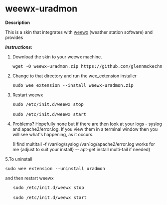 

# weewx-uradmon


**Description**

This is a skin that integrates with [weewx](http://weewx.com) (weather station software) and provides

***Instructions:***

1. Download the skin to your weewx machine.

    <pre>wget -O weewx-uradmon.zip https://github.com/glennmckechnie/weewx-uradmon/archive/master.zip</pre>

2. Change to that directory and run the wee_extension installer

   <pre>sudo wee_extension --install weewx-uradmon.zip</pre>

3. Restart weewx

   <pre>
   sudo /etc/init.d/weewx stop

   sudo /etc/init.d/weewx start
   </pre>


4. Problems?
   Hopefully none but if there are then look at your logs - syslog and apache2/error.log. If you view them in a terminal window then you will see what's happening, as it occurs.

   (I find multitail -f /var/log/syslog /var/log/apache2/error.log works for me {adjust to suit your install} -- apt-get install multi-tail if needed)

5.To uninstall

   <pre>sudo wee_extension --uninstall uradmon</pre>

   and then restart weewx

   <pre>
   sudo /etc/init.d/weewx stop

   sudo /etc/init.d/weewx start
   </pre>

